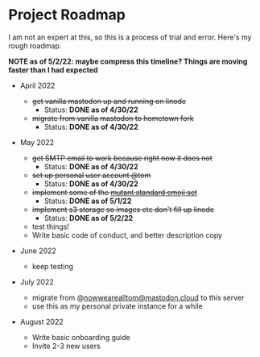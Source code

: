 Project Roadmap
===============

I am not an expert at this, so this is a process of trial and error.
Here's my rough roadmap.

**NOTE as of 5/2/22: maybe compress this timeline? Things are moving faster
than I had expected**

* April 2022
  * ~~get vanilla mastodon up and running on linode~~
    * Status: **DONE as of 4/30/22**
  * ~~migrate from vanilla mastodon to hometown fork~~
    * Status: **DONE as of 4/30/22**

* May 2022
  * ~~get SMTP email to work because right now it does not~~
    * Status: **DONE as of 4/30/22**
  * ~~set up personal user account @tom~~
    * Status: **DONE as of 4/30/22**
  * ~~implement some of the [mutant standard emoji set](https://mutant.tech)~~
    * Status: **DONE as of 5/1/22**
  * ~~implement s3 storage so images etc don't fill up linode~~
    * Status: **DONE as of 5/2/22**
  * test things!
  * Write basic code of conduct, and better description copy

* June 2022
  * keep testing

* July 2022
  * migrate from @nowwearealltom@mastodon.cloud to this server
  * use this as my personal private instance for a while
* August 2022

  * Write basic onboarding guide
  * Invite 2-3 new users
